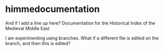 # himmedocumentation
And if I add a line up here?
Documentation for the Historical Index of the Medieval Middle East

I am experimenting using branches.
What if a different file is edited on the branch, and then this is edited?
